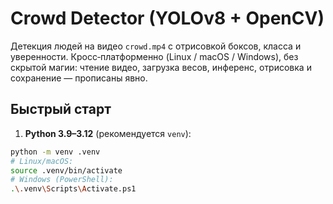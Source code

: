 # Crowd Detector (YOLOv8 + OpenCV)

Детекция людей на видео `crowd.mp4` с отрисовкой боксов, класса и уверенности.
Кросс‑платформенно (Linux / macOS / Windows), без скрытой магии: чтение видео,
загрузка весов, инференс, отрисовка и сохранение — прописаны явно.

## Быстрый старт

1) **Python 3.9–3.12** (рекомендуется `venv`):

```bash
python -m venv .venv
# Linux/macOS:
source .venv/bin/activate
# Windows (PowerShell):
.\.venv\Scripts\Activate.ps1
